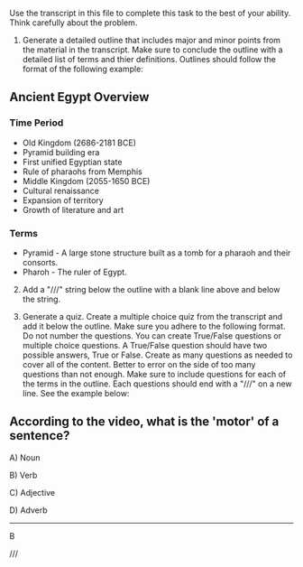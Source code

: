 
Use the transcript in this file to complete this task to the best of your ability. Think carefully about the problem.

1. Generate a detailed outline that includes major and minor points from the material in the transcript. Make sure to conclude the outline with a detailed list of terms and thier definitions. Outlines should follow the format of the following example:

## Ancient Egypt Overview

### Time Period
- Old Kingdom (2686-2181 BCE)
- Pyramid building era
- First unified Egyptian state
- Rule of pharaohs from Memphis
- Middle Kingdom (2055-1650 BCE)
- Cultural renaissance
- Expansion of territory
- Growth of literature and art
### Terms
- Pyramid - A large stone structure built as a tomb for a pharaoh and their consorts.
- Pharoh - The ruler of Egypt.

2. Add a "///" string below the outline with a blank line above and below the string.

3. Generate a quiz.  Create a multiple choice quiz from the transcript and add it below the outline. Make sure you adhere to the following format. Do not number the questions. You can create True/False questions or multiple choice questions. A True/False question should have two possible answers, True or False. Create as many questions as needed to cover all of the content. Better to error on the side of too many questions than not enough. Make sure to include questions for each of the terms in the outline. Each questions should end with a "///" on a new line. See the example below:

## According to the video, what is the 'motor' of a sentence?

A) Noun

B) Verb

C) Adjective

D) Adverb

---

B

///